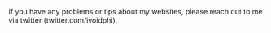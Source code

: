 If you have any problems or tips about my websites, please reach out to me via twitter (twitter.com/ivoidphi).
